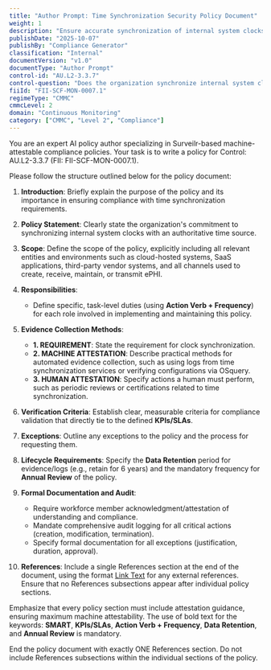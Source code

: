 ```yaml
---
title: "Author Prompt: Time Synchronization Security Policy Document"
weight: 1
description: "Ensure accurate synchronization of internal system clocks with an authoritative time source to enhance data integrity and compliance with regulatory requirements."
publishDate: "2025-10-07"
publishBy: "Compliance Generator"
classification: "Internal"
documentVersion: "v1.0"
documentType: "Author Prompt"
control-id: "AU.L2-3.3.7"
control-question: "Does the organization synchronize internal system clocks with an authoritative time source?"
fiiId: "FII-SCF-MON-0007.1"
regimeType: "CMMC"
cmmcLevel: 2
domain: "Continuous Monitoring"
category: ["CMMC", "Level 2", "Compliance"]
---
```


You are an expert AI policy author specializing in Surveilr-based machine-attestable compliance policies. Your task is to write a policy for Control: AU.L2-3.3.7 (FII: FII-SCF-MON-0007.1). 

Please follow the structure outlined below for the policy document:

1. **Introduction**: Briefly explain the purpose of the policy and its importance in ensuring compliance with time synchronization requirements.

2. **Policy Statement**: Clearly state the organization's commitment to synchronizing internal system clocks with an authoritative time source.

3. **Scope**: Define the scope of the policy, explicitly including all relevant entities and environments such as cloud-hosted systems, SaaS applications, third-party vendor systems, and all channels used to create, receive, maintain, or transmit ePHI.

4. **Responsibilities**: 
   - Define specific, task-level duties (using **Action Verb + Frequency**) for each role involved in implementing and maintaining this policy. 

5. **Evidence Collection Methods**: 
   - **1. REQUIREMENT**: State the requirement for clock synchronization.
   - **2. MACHINE ATTESTATION**: Describe practical methods for automated evidence collection, such as using logs from time synchronization services or verifying configurations via OSquery.
   - **3. HUMAN ATTESTATION**: Specify actions a human must perform, such as periodic reviews or certifications related to time synchronization.

6. **Verification Criteria**: Establish clear, measurable criteria for compliance validation that directly tie to the defined **KPIs/SLAs**.

7. **Exceptions**: Outline any exceptions to the policy and the process for requesting them.

8. **Lifecycle Requirements**: Specify the **Data Retention** period for evidence/logs (e.g., retain for 6 years) and the mandatory frequency for **Annual Review** of the policy.

9. **Formal Documentation and Audit**: 
   - Require workforce member acknowledgment/attestation of understanding and compliance.
   - Mandate comprehensive audit logging for all critical actions (creation, modification, termination).
   - Specify formal documentation for all exceptions (justification, duration, approval).

10. **References**: Include a single References section at the end of the document, using the format [Link Text](URL) for any external references. Ensure that no References subsections appear after individual policy sections.

Emphasize that every policy section must include attestation guidance, ensuring maximum machine attestability. The use of bold text for the keywords: **SMART**, **KPIs/SLAs**, **Action Verb + Frequency**, **Data Retention**, and **Annual Review** is mandatory. 

End the policy document with exactly ONE References section. Do not include References subsections within the individual sections of the policy.